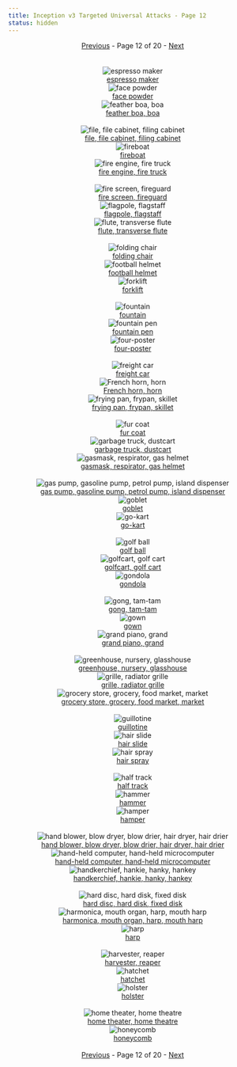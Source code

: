 ```yaml
---
title: Inception v3 Targeted Universal Attacks - Page 12
status: hidden
---
```

<center><a href="inception-v3-targeted-universal-attacks-page-11.html">Previous</a> - Page 12 of 20 - <a href="inception-v3-targeted-universal-attacks-page-13.html">Next</a></center>
<br /><br /><div class="row">
<div id=550 class="col-md-4"><center>
<img src="/images/incv3_univ/550.png" alt="espresso maker"" /><br />
<a href="#550">espresso maker</a></center></div>
<div id=551 class="col-md-4"><center>
<img src="/images/incv3_univ/551.png" alt="face powder"" /><br />
<a href="#551">face powder</a></center></div>
<div id=552 class="col-md-4"><center>
<img src="/images/incv3_univ/552.png" alt="feather boa, boa"" /><br />
<a href="#552">feather boa, boa</a></center></div>
</div><br />
<div class="row">
<div id=553 class="col-md-4"><center>
<img src="/images/incv3_univ/553.png" alt="file, file cabinet, filing cabinet"" /><br />
<a href="#553">file, file cabinet, filing cabinet</a></center></div>
<div id=554 class="col-md-4"><center>
<img src="/images/incv3_univ/554.png" alt="fireboat"" /><br />
<a href="#554">fireboat</a></center></div>
<div id=555 class="col-md-4"><center>
<img src="/images/incv3_univ/555.png" alt="fire engine, fire truck"" /><br />
<a href="#555">fire engine, fire truck</a></center></div>
</div><br />
<div class="row">
<div id=556 class="col-md-4"><center>
<img src="/images/incv3_univ/556.png" alt="fire screen, fireguard"" /><br />
<a href="#556">fire screen, fireguard</a></center></div>
<div id=557 class="col-md-4"><center>
<img src="/images/incv3_univ/557.png" alt="flagpole, flagstaff"" /><br />
<a href="#557">flagpole, flagstaff</a></center></div>
<div id=558 class="col-md-4"><center>
<img src="/images/incv3_univ/558.png" alt="flute, transverse flute"" /><br />
<a href="#558">flute, transverse flute</a></center></div>
</div><br />
<div class="row">
<div id=559 class="col-md-4"><center>
<img src="/images/incv3_univ/559.png" alt="folding chair"" /><br />
<a href="#559">folding chair</a></center></div>
<div id=560 class="col-md-4"><center>
<img src="/images/incv3_univ/560.png" alt="football helmet"" /><br />
<a href="#560">football helmet</a></center></div>
<div id=561 class="col-md-4"><center>
<img src="/images/incv3_univ/561.png" alt="forklift"" /><br />
<a href="#561">forklift</a></center></div>
</div><br />
<div class="row">
<div id=562 class="col-md-4"><center>
<img src="/images/incv3_univ/562.png" alt="fountain"" /><br />
<a href="#562">fountain</a></center></div>
<div id=563 class="col-md-4"><center>
<img src="/images/incv3_univ/563.png" alt="fountain pen"" /><br />
<a href="#563">fountain pen</a></center></div>
<div id=564 class="col-md-4"><center>
<img src="/images/incv3_univ/564.png" alt="four-poster"" /><br />
<a href="#564">four-poster</a></center></div>
</div><br />
<div class="row">
<div id=565 class="col-md-4"><center>
<img src="/images/incv3_univ/565.png" alt="freight car"" /><br />
<a href="#565">freight car</a></center></div>
<div id=566 class="col-md-4"><center>
<img src="/images/incv3_univ/566.png" alt="French horn, horn"" /><br />
<a href="#566">French horn, horn</a></center></div>
<div id=567 class="col-md-4"><center>
<img src="/images/incv3_univ/567.png" alt="frying pan, frypan, skillet"" /><br />
<a href="#567">frying pan, frypan, skillet</a></center></div>
</div><br />
<div class="row">
<div id=568 class="col-md-4"><center>
<img src="/images/incv3_univ/568.png" alt="fur coat"" /><br />
<a href="#568">fur coat</a></center></div>
<div id=569 class="col-md-4"><center>
<img src="/images/incv3_univ/569.png" alt="garbage truck, dustcart"" /><br />
<a href="#569">garbage truck, dustcart</a></center></div>
<div id=570 class="col-md-4"><center>
<img src="/images/incv3_univ/570.png" alt="gasmask, respirator, gas helmet"" /><br />
<a href="#570">gasmask, respirator, gas helmet</a></center></div>
</div><br />
<div class="row">
<div id=571 class="col-md-4"><center>
<img src="/images/incv3_univ/571.png" alt="gas pump, gasoline pump, petrol pump, island dispenser"" /><br />
<a href="#571">gas pump, gasoline pump, petrol pump, island dispenser</a></center></div>
<div id=572 class="col-md-4"><center>
<img src="/images/incv3_univ/572.png" alt="goblet"" /><br />
<a href="#572">goblet</a></center></div>
<div id=573 class="col-md-4"><center>
<img src="/images/incv3_univ/573.png" alt="go-kart"" /><br />
<a href="#573">go-kart</a></center></div>
</div><br />
<div class="row">
<div id=574 class="col-md-4"><center>
<img src="/images/incv3_univ/574.png" alt="golf ball"" /><br />
<a href="#574">golf ball</a></center></div>
<div id=575 class="col-md-4"><center>
<img src="/images/incv3_univ/575.png" alt="golfcart, golf cart"" /><br />
<a href="#575">golfcart, golf cart</a></center></div>
<div id=576 class="col-md-4"><center>
<img src="/images/incv3_univ/576.png" alt="gondola"" /><br />
<a href="#576">gondola</a></center></div>
</div><br />
<div class="row">
<div id=577 class="col-md-4"><center>
<img src="/images/incv3_univ/577.png" alt="gong, tam-tam"" /><br />
<a href="#577">gong, tam-tam</a></center></div>
<div id=578 class="col-md-4"><center>
<img src="/images/incv3_univ/578.png" alt="gown"" /><br />
<a href="#578">gown</a></center></div>
<div id=579 class="col-md-4"><center>
<img src="/images/incv3_univ/579.png" alt="grand piano, grand"" /><br />
<a href="#579">grand piano, grand</a></center></div>
</div><br />
<div class="row">
<div id=580 class="col-md-4"><center>
<img src="/images/incv3_univ/580.png" alt="greenhouse, nursery, glasshouse"" /><br />
<a href="#580">greenhouse, nursery, glasshouse</a></center></div>
<div id=581 class="col-md-4"><center>
<img src="/images/incv3_univ/581.png" alt="grille, radiator grille"" /><br />
<a href="#581">grille, radiator grille</a></center></div>
<div id=582 class="col-md-4"><center>
<img src="/images/incv3_univ/582.png" alt="grocery store, grocery, food market, market"" /><br />
<a href="#582">grocery store, grocery, food market, market</a></center></div>
</div><br />
<div class="row">
<div id=583 class="col-md-4"><center>
<img src="/images/incv3_univ/583.png" alt="guillotine"" /><br />
<a href="#583">guillotine</a></center></div>
<div id=584 class="col-md-4"><center>
<img src="/images/incv3_univ/584.png" alt="hair slide"" /><br />
<a href="#584">hair slide</a></center></div>
<div id=585 class="col-md-4"><center>
<img src="/images/incv3_univ/585.png" alt="hair spray"" /><br />
<a href="#585">hair spray</a></center></div>
</div><br />
<div class="row">
<div id=586 class="col-md-4"><center>
<img src="/images/incv3_univ/586.png" alt="half track"" /><br />
<a href="#586">half track</a></center></div>
<div id=587 class="col-md-4"><center>
<img src="/images/incv3_univ/587.png" alt="hammer"" /><br />
<a href="#587">hammer</a></center></div>
<div id=588 class="col-md-4"><center>
<img src="/images/incv3_univ/588.png" alt="hamper"" /><br />
<a href="#588">hamper</a></center></div>
</div><br />
<div class="row">
<div id=589 class="col-md-4"><center>
<img src="/images/incv3_univ/589.png" alt="hand blower, blow dryer, blow drier, hair dryer, hair drier"" /><br />
<a href="#589">hand blower, blow dryer, blow drier, hair dryer, hair drier</a></center></div>
<div id=590 class="col-md-4"><center>
<img src="/images/incv3_univ/590.png" alt="hand-held computer, hand-held microcomputer"" /><br />
<a href="#590">hand-held computer, hand-held microcomputer</a></center></div>
<div id=591 class="col-md-4"><center>
<img src="/images/incv3_univ/591.png" alt="handkerchief, hankie, hanky, hankey"" /><br />
<a href="#591">handkerchief, hankie, hanky, hankey</a></center></div>
</div><br />
<div class="row">
<div id=592 class="col-md-4"><center>
<img src="/images/incv3_univ/592.png" alt="hard disc, hard disk, fixed disk"" /><br />
<a href="#592">hard disc, hard disk, fixed disk</a></center></div>
<div id=593 class="col-md-4"><center>
<img src="/images/incv3_univ/593.png" alt="harmonica, mouth organ, harp, mouth harp"" /><br />
<a href="#593">harmonica, mouth organ, harp, mouth harp</a></center></div>
<div id=594 class="col-md-4"><center>
<img src="/images/incv3_univ/594.png" alt="harp"" /><br />
<a href="#594">harp</a></center></div>
</div><br />
<div class="row">
<div id=595 class="col-md-4"><center>
<img src="/images/incv3_univ/595.png" alt="harvester, reaper"" /><br />
<a href="#595">harvester, reaper</a></center></div>
<div id=596 class="col-md-4"><center>
<img src="/images/incv3_univ/596.png" alt="hatchet"" /><br />
<a href="#596">hatchet</a></center></div>
<div id=597 class="col-md-4"><center>
<img src="/images/incv3_univ/597.png" alt="holster"" /><br />
<a href="#597">holster</a></center></div>
</div><br />
<div class="row">
<div id=598 class="col-md-4"><center>
<img src="/images/incv3_univ/598.png" alt="home theater, home theatre"" /><br />
<a href="#598">home theater, home theatre</a></center></div>
<div id=599 class="col-md-4"><center>
<img src="/images/incv3_univ/599.png" alt="honeycomb"" /><br />
<a href="#599">honeycomb</a></center></div>
</div><br />
<center><a href="inception-v3-targeted-universal-attacks-page-11.html">Previous</a> - Page 12 of 20 - <a href="inception-v3-targeted-universal-attacks-page-13.html">Next</a></center>
